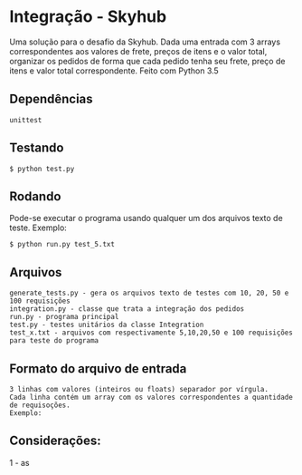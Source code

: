# Integração - Skyhub
Uma solução para o desafio da Skyhub. Dada uma entrada com 3 arrays correspondentes aos valores de frete, preços de itens e o valor total, organizar os pedidos de forma que cada pedido tenha seu frete, preço de itens e valor total correspondente.
Feito com Python 3.5

## Dependências
```
unittest
```

## Testando
```
$ python test.py
```

## Rodando
Pode-se executar o programa usando qualquer um dos arquivos texto de teste. Exemplo:
```
$ python run.py test_5.txt
```

## Arquivos
```
generate_tests.py - gera os arquivos texto de testes com 10, 20, 50 e 100 requisições
integration.py - classe que trata a integração dos pedidos
run.py - programa principal
test.py - testes unitários da classe Integration
test_x.txt - arquivos com respectivamente 5,10,20,50 e 100 requisições para teste do programa
```

## Formato do arquivo de entrada
```
3 linhas com valores (inteiros ou floats) separador por vírgula.
Cada linha contém um array com os valores correspondentes a quantidade de requisoções.
Exemplo:
```

## Considerações:
1 - as

